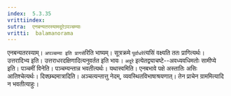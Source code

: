 ```yaml
---
index:  5.3.35
vrittiindex: 
sutra:  एनबन्यतरस्यामदूरेऽपञ्चम्याः
vritti:  balamanorama 
---
```


एनबन्यतरस्याम्। `अपञ्चम्या इति प्रागसे`रिति भाष्यम्। सूत्रक्रमे `पूर्वाधरे`त्यसिं वक्ष्यति ततः प्रागित्यर्थः। उत्तरादिभ्य इति। उत्तराधरदक्षिणादित्यनुवर्तत इति भावः। `अदूरे` इत्येतद्व्याचष्टे--अवध्यवधिमतोः सामीप्ये इति। पञ्चमीं विनेति। पञ्चम्यन्तान्न भवतीत्यर्थः। यथास्वमिति। एनबभावे पक्षे अस्तातिः असिः आतिश्चेत्यर्थः। दिक्छब्दमात्रादिति। अञ्चत्यन्तात्तु नेदम्, व्यवस्थितविभाषाश्रयणात्। तेन प्राचेन ग्राममित्यादि न भवतीत्याहुः। 


